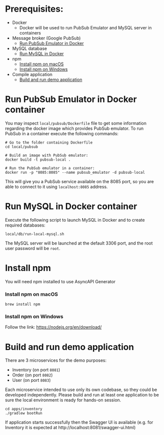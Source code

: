 # Prerequisites:
* Docker
    * Docker will be used to run PubSub Emulator and MySQL server in containers
* Message broker (Google PubSub)
    * [Run PubSub Emulator in Docker](#run-pubsub-emulator-in-docker-container)
* MySQL database
    * [Run MySQL in Docker](#run-mysql-in-docker-container)
* npm
    * [Install npm on macOS](#install-npm-on-macos)
    * [Install npm on Windows](#install-npm-on-windows)
* Compile application
    * [Build and run demo application](#build-and-run-demo-application)


# Run PubSub Emulator in Docker container
You may inspect `local/pubsub/Dockerfile` file to get some information regarding the docker image which provides PubSub emulator.
To run PubSub in a container execute the following commands:
```shell
# Go to the folder containing Dockerfile
cd local/pubsub

# Build an image with PubSub emulator: 
docker build -t pubsub-local .

# Run the PubSub emulator in a container: 
docker run -p "8085:8085" --name pubsub_emulator -d pubsub-local
```
This will give you a PubSub service available on the 8085 port, so you are able to connect to it using `localhost:8085` address. 

# Run MySQL in Docker container
Execute the following script to launch MySQL in Docker and to create required databases:
```
local/db/run-local-mysql.sh
```
The MySQL server will be launched at the default 3306 port, and the root user password will be `root`.

# Install npm 
You will need npm installed to use AsyncAPI Generator

### Install npm on macOS
```
brew install npm 
```

### Install npm on Windows
Follow the link: https://nodejs.org/en/download/

# Build and run demo application
There are 3 microservices for the demo purposes: 
* Inventory (on port `8081`)
* Order (on port `8082`)
* User (on port `8083`)

Each microservice intended to use only its own codebase, so they could be developed independently.
Please build and run at least one application to be sure the local environment is ready for hands-on session.
```shell
cd apps/inventory
./gradlew bootRun
```
If application starts successfully then the Swagger UI is available (e.g. for Inventory it is expected at http://localhost:8081/swagger-ui.html)
